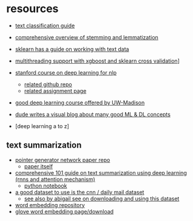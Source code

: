 # resources

* [text classification guide](https://stackabuse.com/text-classification-with-python-and-scikit-learn)
* [comprehensive overview of stemming and lemmatization](https://www.datacamp.com/community/tutorials/stemming-lemmatization-python)
* [sklearn has a guide on working with text data](https://scikit-learn.org/stable/tutorial/text_analytics/working_with_text_data.html)
* [multithreading support with xgboost and sklearn cross validation](https://machinelearningmastery.com/best-tune-multithreading-support-xgboost-python/)]

* [stanford course on deep learning for nlp](http://web.stanford.edu/class/cs224d/syllabus.html)
  * [related github repo](https://github.com/kvfrans/cs224-solutions/blob/master/a1/q3_word2vec.py)
  * [related assignment page](http://cs224d.stanford.edu/assignment1/index.html)
* [good deep learning course offered by UW-Madison](https://github.com/rasbt/stat453-deep-learning-ss20)

* [dude writes a visual blog about many good ML & DL concepts](http://jalammar.github.io/)

* [deep learning a to z]

## text summarization

* [pointer generator network paper repo](https://github.com/abisee/pointer-generator)
  * [paper itself](http://www.abigailsee.com/2017/04/16/taming-rnns-for-better-summarization.html)
* [comprehensive 101 guide on text summarization using deep learning (rnns and attention mechanism)](https://www.analyticsvidhya.com/blog/2019/06/comprehensive-guide-text-summarization-using-deep-learning-python/)
  * [python notebook](https://github.com/aravindpai/How-to-build-own-text-summarizer-using-deep-learning/blob/master/How_to_build_own_text_summarizer_using_deep_learning.ipynb)
* [a good dataset to use is the cnn / daily mail dataset](https://machinelearningmastery.com/prepare-news-articles-text-summarization/)
  * [see also by abigail see on downloading and using this dataset](https://github.com/abisee/cnn-dailymail)
* [word embedding repository](http://vectors.nlpl.eu/repository/)
* [glove word embedding page/download](https://nlp.stanford.edu/projects/glove/)
